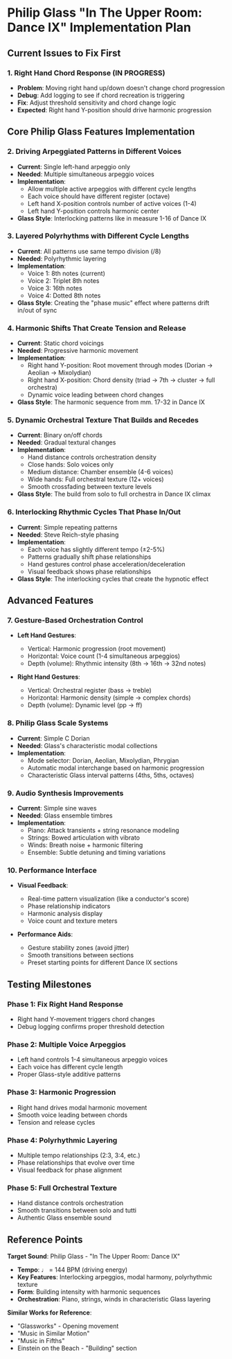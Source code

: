 # Philip Glass "In The Upper Room: Dance IX" Implementation Plan

## Current Issues to Fix First

### 1. Right Hand Chord Response (IN PROGRESS)
- **Problem**: Moving right hand up/down doesn't change chord progression
- **Debug**: Add logging to see if chord recreation is triggering
- **Fix**: Adjust threshold sensitivity and chord change logic
- **Expected**: Right hand Y-position should drive harmonic progression

## Core Philip Glass Features Implementation

### 2. Driving Arpeggiated Patterns in Different Voices
- **Current**: Single left-hand arpeggio only
- **Needed**: Multiple simultaneous arpeggio voices
- **Implementation**:
  - Allow multiple active arpeggios with different cycle lengths
  - Each voice should have different register (octave)
  - Left hand X-position controls number of active voices (1-4)
  - Left hand Y-position controls harmonic center
- **Glass Style**: Interlocking patterns like in measure 1-16 of Dance IX

### 3. Layered Polyrhythms with Different Cycle Lengths  
- **Current**: All patterns use same tempo division (/8)
- **Needed**: Polyrhythmic layering
- **Implementation**:
  - Voice 1: 8th notes (current)
  - Voice 2: Triplet 8th notes 
  - Voice 3: 16th notes
  - Voice 4: Dotted 8th notes
- **Glass Style**: Creating the "phase music" effect where patterns drift in/out of sync

### 4. Harmonic Shifts That Create Tension and Release
- **Current**: Static chord voicings
- **Needed**: Progressive harmonic movement
- **Implementation**:
  - Right hand Y-position: Root movement through modes (Dorian → Aeolian → Mixolydian)
  - Right hand X-position: Chord density (triad → 7th → cluster → full orchestra)
  - Dynamic voice leading between chord changes
- **Glass Style**: The harmonic sequence from mm. 17-32 in Dance IX

### 5. Dynamic Orchestral Texture That Builds and Recedes
- **Current**: Binary on/off chords
- **Needed**: Gradual textural changes
- **Implementation**:
  - Hand distance controls orchestration density
  - Close hands: Solo voices only
  - Medium distance: Chamber ensemble (4-6 voices)
  - Wide hands: Full orchestral texture (12+ voices)
  - Smooth crossfading between texture levels
- **Glass Style**: The build from solo to full orchestra in Dance IX climax

### 6. Interlocking Rhythmic Cycles That Phase In/Out
- **Current**: Simple repeating patterns
- **Needed**: Steve Reich-style phasing
- **Implementation**:
  - Each voice has slightly different tempo (±2-5%)
  - Patterns gradually shift phase relationships
  - Hand gestures control phase acceleration/deceleration
  - Visual feedback shows phase relationships
- **Glass Style**: The interlocking cycles that create the hypnotic effect

## Advanced Features

### 7. Gesture-Based Orchestration Control
- **Left Hand Gestures**:
  - Vertical: Harmonic progression (root movement)
  - Horizontal: Voice count (1-4 simultaneous arpeggios)
  - Depth (volume): Rhythmic intensity (8th → 16th → 32nd notes)
  
- **Right Hand Gestures**:
  - Vertical: Orchestral register (bass → treble)
  - Horizontal: Harmonic density (simple → complex chords)
  - Depth (volume): Dynamic level (pp → ff)

### 8. Philip Glass Scale Systems
- **Current**: Simple C Dorian
- **Needed**: Glass's characteristic modal collections
- **Implementation**:
  - Mode selector: Dorian, Aeolian, Mixolydian, Phrygian
  - Automatic modal interchange based on harmonic progression
  - Characteristic Glass interval patterns (4ths, 5ths, octaves)

### 9. Audio Synthesis Improvements
- **Current**: Simple sine waves
- **Needed**: Glass ensemble timbres
- **Implementation**:
  - Piano: Attack transients + string resonance modeling
  - Strings: Bowed articulation with vibrato
  - Winds: Breath noise + harmonic filtering
  - Ensemble: Subtle detuning and timing variations

### 10. Performance Interface
- **Visual Feedback**:
  - Real-time pattern visualization (like a conductor's score)
  - Phase relationship indicators
  - Harmonic analysis display
  - Voice count and texture meters

- **Performance Aids**:
  - Gesture stability zones (avoid jitter)
  - Smooth transitions between sections
  - Preset starting points for different Dance IX sections

## Testing Milestones

### Phase 1: Fix Right Hand Response
- Right hand Y-movement triggers chord changes
- Debug logging confirms proper threshold detection

### Phase 2: Multiple Voice Arpeggios  
- Left hand controls 1-4 simultaneous arpeggio voices
- Each voice has different cycle length
- Proper Glass-style additive patterns

### Phase 3: Harmonic Progression
- Right hand drives modal harmonic movement
- Smooth voice leading between chords
- Tension and release cycles

### Phase 4: Polyrhythmic Layering
- Multiple tempo relationships (2:3, 3:4, etc.)
- Phase relationships that evolve over time
- Visual feedback for phase alignment

### Phase 5: Full Orchestral Texture
- Hand distance controls orchestration
- Smooth transitions between solo and tutti
- Authentic Glass ensemble sound

## Reference Points

**Target Sound**: Philip Glass - "In The Upper Room: Dance IX"
- **Tempo**: ♩ = 144 BPM (driving energy)
- **Key Features**: Interlocking arpeggios, modal harmony, polyrhythmic texture
- **Form**: Building intensity with harmonic sequences
- **Orchestration**: Piano, strings, winds in characteristic Glass layering

**Similar Works for Reference**:
- "Glassworks" - Opening movement
- "Music in Similar Motion" 
- "Music in Fifths"
- Einstein on the Beach - "Building" section
